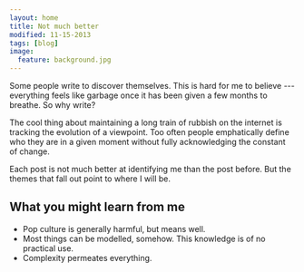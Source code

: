 ```yaml
---
layout: home
title: Not much better
modified: 11-15-2013
tags: [blog]
image:
  feature: background.jpg
---
```

Some people write to discover themselves. This is hard for me to believe --- everything feels like garbage once it has been given a few months to breathe. So why write?

The cool thing about maintaining a long train of rubbish on the internet is tracking the evolution of a viewpoint. Too often people emphatically define who they are in a given moment without fully acknowledging the constant of change.

Each post is not much better at identifying me than the post before. But the themes that fall out point to where I will be.

## What you might learn from me

* Pop culture is generally harmful, but means well.
* Most things can be modelled, somehow. This knowledge is of no practical use.
* Complexity permeates everything.

